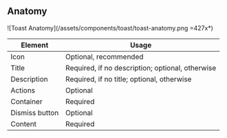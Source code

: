 ## Anatomy

![Toast Anatomy](/assets/components/toast/toast-anatomy.png =427x*)

| Element          | Usage                                            |
|------------------|--------------------------------------------------|
| Icon             | Optional, recommended                            |
| Title            | Required, if no description; optional, otherwise |
| Description      | Required, if no title; optional, otherwise       |
| Actions          | Optional                                         |
| Container        | Required                                         |
| Dismiss button   | Optional                                         |
| Content          | Required                                         |